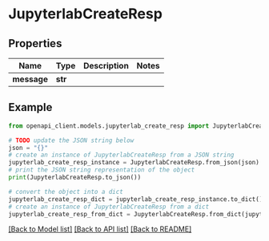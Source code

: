 # JupyterlabCreateResp


## Properties

Name | Type | Description | Notes
------------ | ------------- | ------------- | -------------
**message** | **str** |  | 

## Example

```python
from openapi_client.models.jupyterlab_create_resp import JupyterlabCreateResp

# TODO update the JSON string below
json = "{}"
# create an instance of JupyterlabCreateResp from a JSON string
jupyterlab_create_resp_instance = JupyterlabCreateResp.from_json(json)
# print the JSON string representation of the object
print(JupyterlabCreateResp.to_json())

# convert the object into a dict
jupyterlab_create_resp_dict = jupyterlab_create_resp_instance.to_dict()
# create an instance of JupyterlabCreateResp from a dict
jupyterlab_create_resp_from_dict = JupyterlabCreateResp.from_dict(jupyterlab_create_resp_dict)
```
[[Back to Model list]](../README.md#documentation-for-models) [[Back to API list]](../README.md#documentation-for-api-endpoints) [[Back to README]](../README.md)


